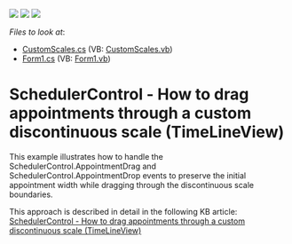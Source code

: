 <!-- default badges list -->
![](https://img.shields.io/endpoint?url=https://codecentral.devexpress.com/api/v1/VersionRange/128636759/13.1.4%2B)
[![](https://img.shields.io/badge/Open_in_DevExpress_Support_Center-FF7200?style=flat-square&logo=DevExpress&logoColor=white)](https://supportcenter.devexpress.com/ticket/details/E4576)
[![](https://img.shields.io/badge/📖_How_to_use_DevExpress_Examples-e9f6fc?style=flat-square)](https://docs.devexpress.com/GeneralInformation/403183)
<!-- default badges end -->
<!-- default file list -->
*Files to look at*:

* [CustomScales.cs](./CS/WindowsFormsApplication1/CustomScales.cs) (VB: [CustomScales.vb](./VB/WindowsFormsApplication1/CustomScales.vb))
* [Form1.cs](./CS/WindowsFormsApplication1/Form1.cs) (VB: [Form1.vb](./VB/WindowsFormsApplication1/Form1.vb))
<!-- default file list end -->
# SchedulerControl - How to drag appointments through a custom discontinuous scale (TimeLineView)


<p>This example illustrates how to handle the SchedulerControl.AppointmentDrag and SchedulerControl.AppointmentDrop events to preserve the initial appointment width while dragging through the discontinuous scale boundaries.</p><p>This approach is described in detail in the following KB article: <a href="https://www.devexpress.com/Support/Center/p/KA18723">SchedulerControl - How to drag appointments through a custom discontinuous scale (TimeLineView)</a></p><br />


<br/>


